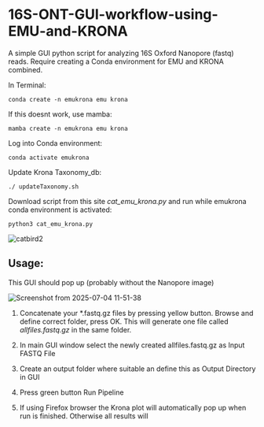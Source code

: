 # **16S-ONT-GUI-workflow-using-EMU-and-KRONA**

A simple GUI python script for analyzing 16S Oxford Nanopore (fastq) reads. Require creating a Conda environment for EMU and KRONA combined.

In Terminal:

```
conda create -n emukrona emu krona
```

If this doesnt work, use mamba:

```
mamba create -n emukrona emu krona
```

Log into Conda environment:

```
conda activate emukrona
```

Update Krona Taxonomy_db:

```
./ updateTaxonomy.sh
```

Download script from this site _cat_emu_krona.py_ and run while emukrona conda environment is activated:

```
python3 cat_emu_krona.py
```

![catbird2](https://github.com/user-attachments/assets/2fdec70a-640e-4f46-84bd-2101f99cc167)

## **Usage:**

This GUI should pop up (probably without the Nanopore image)

![Screenshot from 2025-07-04 11-51-38](https://github.com/user-attachments/assets/ef481fa0-9b5b-4865-a9ee-6351641db740)

1. Concatenate your *.fastq.gz files by pressing yellow button. Browse and define correct folder, press OK. This will generate one file called _allfiles.fastq.gz_ in the same folder.

2. In main GUI window select the newly created allfiles.fastq.gz as Input FASTQ File

3. Create an output folder where suitable an define this as Output Directory in GUI

4. Press green button Run Pipeline

5. If using Firefox browser the Krona plot will automatically pop up when run is finished. Otherwise all results will
